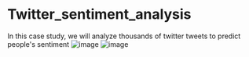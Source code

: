 # Twitter_sentiment_analysis
In this case study, we will analyze thousands of twitter tweets to predict people's sentiment
![image](https://github.com/thebolujames/Twitter_sentiment_analysis/assets/123004778/ad741a92-bd53-4d9c-97de-8007683dd4db)
![image](https://github.com/thebolujames/Twitter_sentiment_analysis/assets/123004778/8d0d9868-f203-4681-b11f-76e2db49ae85)
